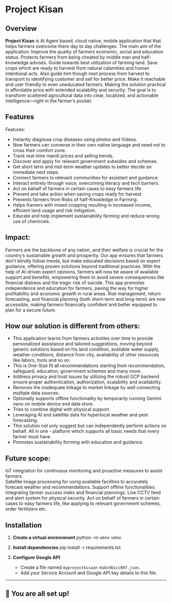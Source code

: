 # Project Kisan

## Overview

**Project Kisan** is AI Agent based, cloud native, mobile application that that helps farmers overcome there day to day challenges. The main aim of the application:
Improve the quality of farmers economic, social and education status. 
Protects farmers from being cheated by middle man and half-knowledge advises. 
Guide towards best utilization of farming land. 
Save crops which are ready to harvest from natural calamities and human intentional acts. Also guide him though next process from harvest to transport to identifying customer and sell for better price. 
Make it reachable and user friendly to even uneducated farmers. 
Making the solution practical in affordable price with extended scalability and security.
The goal is to transform scattered agricultural data into clear, localized, and actionable intelligence—right in the farmer’s pocket.

## Features

Features:

- Instantly diagnose crop diseases using photos and Videos.
- Now farmers can converse in their own native language and need not to cross their comfort zone.
- Track real-time mandi prices and selling trends.
- Discover and apply for relevant government subsidies and schemes.
- Get short term and mid-term weather updates to better decide on immediate next steps.
- Connect farmers to relevant communities for assistant and guidance.
- Interact entirely through voice, overcoming literacy and tech barriers.
- Act on behalf of farmers in certain cases to easy farmers life.
- Prevent and take action when saving crops ready for harvest. 
- Prevents farmers from Risks of half-Knowledge in Farming.
- Helps framers with mixed cropping resulting in increased income, efficient land usage and risk mitigation.
- Educate and help implement sustainability farming and reduce wrong use of chemicals.

## Impact:

Farmers are the backbone of any nation, and their welfare is crucial for the country’s sustainable growth and prosperity.
Our app ensures that farmers don’t blindly follow trends, but make educated decisions based on expert guidance, offering proven solutions beyond traditional practices.
With the help of AI-driven expert opinions, farmers will now be aware of available support and benefits, empowering them to avoid severe consequences like financial distress and the tragic risk of suicide.
This app promotes independence and education for farmers, paving the way for higher profitability and economic growth in rural areas.
Risk management, return forecasting, and financial planning (both short-term and long-term) are now accessible, making farmers financially confident and better equipped to plan for a secure future.

## How our solution is different from others:
- This application learns from farmers activities over time to provide personalized assistance and tailored suggestions, moving beyond generic solutions based on his land condition, available water supply, weather conditions, distance from city, availability of other resources like labors, tools and so on.
- This is One-Size fit all recommendations starting from recommendation, safeguard, education, government schemes and many more.
- Address privacy and trust issues by utilizing the robust GCP backend ensure proper authentication, authorization, scalability and availability. 
- Removes the inadequate linkage to market linkage by well connecting multiple data sources. 
- Optionally supports offline functionality by temporarily running Gemini nano on mobile device and data store.
- Tries to combine digital with physical support.
- Leveraging AI and satellite data for hyperlocal weather and pest forecasting.
- This solution not only suggest but can independently perform actions on behalf. All in one - platform which supports all basic needs that every farmer must have.
- Promotes sustainability forming with education and guidance.

## Future scope:
IoT integration for continuous monitoring and proactive measures to assist farmers.   
Satellite image processing for using available facilities to accurately forecast weather and recommendations.
Support offline functionalities. 
Integrating farmer success index and  financial plannings. 
Live CCTV feed and alert system for physical security. 
Act on behalf of farmers in certain cases to easy farmers life, like applying to relevant government schemes, order fertilizers etc.

## Installation

1. **Create a virtual environment**
    python -m venv venv

2. **Install dependencies**
    pip install -r requirements.txt

3. **Configure Google API**
    - Create a file named `myprojectkisaan-6abc0b1cc097.json`.
    - Add your Service Account and Google API key details to this file.

---

## 🎉 You are all set up!
